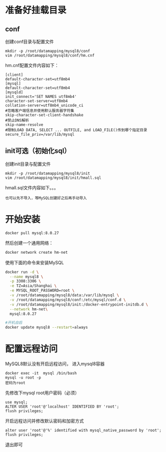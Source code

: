 # 准备好挂载目录

## conf
创建conf目录与配置文件
```shell
mkdir -p /root/datamapping/mysql8/conf
vim /root/datamapping/mysql8/conf/hm.cnf
```
hm.cnf配置文件内容如下：
```shell
[client]
default-character-set=utf8mb4
[mysql]
default-character-set=utf8mb4
[mysqld]
init_connect='SET NAMES utf8mb4'
character-set-server=utf8mb4
collation-server=utf8mb4_unicode_ci
#忽略客户端信息并使用默认服务器字符集
skip-character-set-client-handshake
#禁止DNS解析
skip-name-resolve
#限制LOAD DATA, SELECT ... OUTFILE, and LOAD_FILE()传到哪个指定目录
secure_file_priv=/var/lib/mysql

```
## init可选（初始化sql）
创建init目录与配置文件
```shell
mkdir -p /root/datamapping/mysql8/init
vim /root/datamapping/mysql8/init/hmall.sql
```
hmall.sql文件内容如下。。。
```shell
也可以先不导入，等MySQL创建好之后再手动导入
```

# 开始安装
```shell
docker pull mysql:8.0.27
```
然后创建一个通用网络：
```Bash
docker network create hm-net
```
使用下面的命令来安装MySQL
```bash
docker run -d \
  --name mysql8 \
  -p 3308:3306 \
  -e TZ=Asia/Shanghai \
  -e MYSQL_ROOT_PASSWORD=root \
  -v /root/datamapping/mysql8/data:/var/lib/mysql \
  -v /root/datamapping/mysql8/conf:/etc/mysql/conf.d \
  -v /root/datamapping/mysql8/init:/docker-entrypoint-initdb.d \
  --network hm-net\
  mysql:8.0.27

#开机自启
docker update mysql8 --restart=always
```

# 配置远程访问
MySQL8默认没有开启远程访问，
进入mysql8容器
```shell
docker exec -it  mysql /bin/bash
mysql -u root -p
密码为root
```
先修改下mysql root用户密码（必须）
```shell
use mysql;
ALTER USER 'root'@'localhost' IDENTIFIED BY 'root';
flush privileges;
```
开启远程访问并修改默认密码和加密方式
```shell
alter user 'root'@'%' identified with mysql_native_password by 'root';
flush privileges;
```
退出即可
